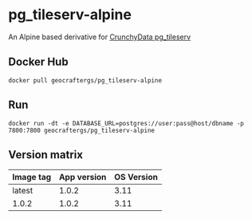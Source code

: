 # pg_tileserv-alpine

An Alpine based derivative for [CrunchyData pg_tileserv](https://github.com/CrunchyData/pg_tileserv)

## Docker Hub

`docker pull geocraftergs/pg_tileserv-alpine`

## Run
`docker run -dt -e DATABASE_URL=postgres://user:pass@host/dbname -p 7800:7800 geocraftergs/pg_tileserv-alpine`

## Version matrix

|Image tag   | App version  | OS Version  |
|---|---|---|
|latest | 1.0.2 | 3.11 |
|1.0.2   | 1.0.2  | 3.11 |
